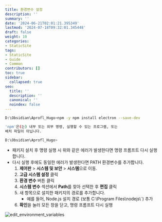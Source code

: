 ```yaml
---
title: 환경변수 설정
description: ''
summary: ''
date: '2024-06-21T02:01:21.395349'
lastmod: '2024-07-18T09:32:01.345448'
draft: false
weight: 10
categories:
- StaticSite
tags:
- StaticSite
- Guide
- Common
contributors: []
toc: true
sidebar:
  collapsed: true
seo:
  title: ''
  description: ''
  canonical: ''
  noindex: false
---
```


```sh
D:\Obsidian\Aprofl_Hugo>npm -y npm install electron --save-dev

'npm'은(는) 내부 또는 외부 명령, 실행할 수 있는 프로그램, 또는
배치 파일이 아닙니다.

D:\Obsidian\Aprofl_Hugo>
```

- 패키지 설치 후 명령 실행 시 위와 같은 에러가 발생한다면 명령 프롬프트 다시 실행합니다.
- 다시 실행 후에도 동일한 에러가 발생한다면 PATH 환경변수를 추가합니다.
	1. **제어판** > **시스템 및 보안** > **시스템**으로 이동.
	2. **고급 시스템 설정** 클릭
	3. **환경 변수** 버튼 클릭
	4. **시스템 변수** 섹션에서 **Path**를 찾아 선택한 후 **편집** 클릭
	5. 새 항목으로 설치한 패키지의 경로를 추가합니다.
		- 예를 들어, Node.js 설치 경로 (보통 C:\\Program Files\\nodejs\\`) 추가
	6. **확인**을 눌러 모든 창을 닫고, 명령 프롬프트 다시 실행

![edit_environment_variables](/Resources/edit_environment_variables.png)